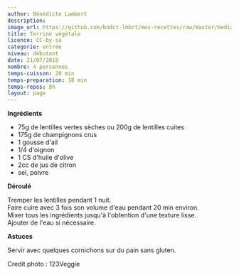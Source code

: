 ```yaml
---
author: Bénédicte Lambert
description: 
image_url: https://github.com/bndct-lmbrt/mes-recettes/raw/master/medias/terrine-vegetale.jpg
title: Terrine végétale
licence: CC-by-sa
categorie: entrée
niveau: débutant
date: 21/07/2018
nombre: 4 personnes
temps-cuisson: 20 min
temps-preparation: 10 min
temps-repos: 8h
layout: page
---
```



**Ingrédients**  
 

* 75g de lentilles vertes sèches ou 200g de lentilles cuites
* 175g de champignons crus
* 1 gousse d'ail
* 1/4 d'oignon
* 1 CS d'huile d'olive
* 2cc de jus de citron
* sel, poivre



**Déroulé**  

Tremper les lentilles pendant 1 nuit.  
Faire cuire avec 3 fois son volume d'eau pendant 20 min environ.  
Mixer tous les ingrédients jusqu'à l'obtention d'une texture lisse.  
Ajouter de l'eau si nécessaire.
  
**Astuces** 

Servir avec quelques cornichons sur du pain sans gluten. 

Credit photo : 123Veggie